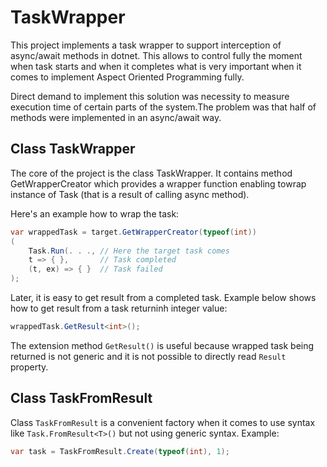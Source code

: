 # TaskWrapper

This project implements a task wrapper to support interception of
async/await methods in dotnet. This allows to control fully the moment
when task starts and when it completes what is very important when
it comes to implement Aspect Oriented Programming fully.

Direct demand to implement this solution was necessity to measure
execution time of certain parts of the system.The problem was that
half of methods were implemented in an async/await way.

## Class TaskWrapper

The core of the project is the class TaskWrapper. It contains method
GetWrapperCreator which provides a wrapper function enabling towrap
instance of Task (that is a result of calling async method).

Here's an example how to wrap the task:

````c#
var wrappedTask = target.GetWrapperCreator(typeof(int))
(
    Task.Run(. . ., // Here the target task comes
    t => { },       // Task completed
    (t, ex) => { }  // Task failed
);
````

Later, it is easy to get result from a completed task. Example below shows
how to get result from a task returninh integer value:

````c#
wrappedTask.GetResult<int>();
````

The extension method ````GetResult()```` is useful because wrapped task
being returned is not generic and it is not possible to directly read ````Result```` property.

## Class TaskFromResult

Class ````TaskFromResult```` is a convenient factory when it comes to use
syntax like ````Task.FromResult<T>()```` but not using generic syntax. Example:

````c#
var task = TaskFromResult.Create(typeof(int), 1);
````


